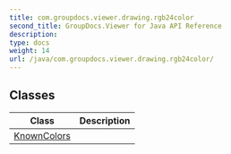 ```yaml
---
title: com.groupdocs.viewer.drawing.rgb24color
second_title: GroupDocs.Viewer for Java API Reference
description: 
type: docs
weight: 14
url: /java/com.groupdocs.viewer.drawing.rgb24color/
---
```


## Classes

| Class | Description |
| --- | --- |
| [KnownColors](../com.groupdocs.viewer.drawing.rgb24color/knowncolors) |  |
